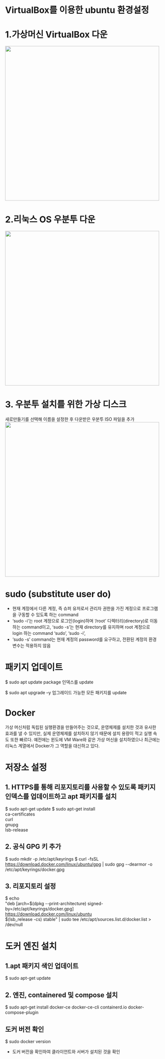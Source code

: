 # VirtualBox를 이용한 ubuntu 환경설정

# 1.가상머신 VirtualBox 다운
<img width="500" src="https://user-images.githubusercontent.com/80237293/206605381-4c9c07bf-a58e-443c-9ed5-9c4b670253aa.png" />

# 2.리눅스 OS 우분투 다운
<img width="500" src="https://user-images.githubusercontent.com/80237293/206605387-c7fe83ef-9453-4284-a43c-dea09e29ba92.png"/>

# 3. 우분투 설치를 위한 가상 디스크
새로만들기를 선택해 이름을 설정한 후 다운받은 우분투 ISO 파일을 추가
<img width="500" src="https://user-images.githubusercontent.com/80237293/206605400-1a6ab567-11a4-48bc-912d-0b0830c85882.png"/>

# sudo (substitute user do)
- 현재 계정에서 다른 계정, 즉 슈퍼 유저로서 관리자 권한을 가진 계정으로 프로그램을 구동할 수 있도록 하는 command
- ‘sudo -i’는 root 계정으로 로그인(login)하며 ‘/root’ 디렉터리(directory)로 이동하는 command이고, 
  ‘sudo -s’는 현재 directory를 유지하며 root 계정으로 login 하는 command ‘sudo’, ‘sudo -i’, 
- ‘sudo -s’ command는 현재 계정의 password를 요구하고, 전환된 계정의 환경변수는 적용하지 않음

# 패키지 업데이트
$ sudo apt update
package 인덱스를 update

$ sudo apt upgrade –y
업그레이드 가능한 모든 패키지를 update

# Docker
가상 머신처럼 독립된 실행환경을 만들어주는 것으로, 운영체제를 설치한 것과 유사한 효과를 낼 수 있지만, 
실제 운영체제를 설치하지 않기 때문에 설치 용량이 적고 실행 속도 또한 빠르다.
예전에는 윈도에 VM Ware와 같은 가상 머신을 설치하였으나 최근에는 리눅스 계열에서 Docker가 그 역할을 대신하고 있다.

# 저장소 설정
## 1. HTTPS를 통해 리포지토리를 사용할 수 있도록 패키지 인덱스를 업데이트하고 apt 패키지를 설치
$ sudo apt-get update
$ sudo apt-get install \
    ca-certificates \
    curl \
    gnupg \
    lsb-release
    
## 2. 공식 GPG 키 추가
$ sudo mkdir -p /etc/apt/keyrings
$ curl -fsSL https://download.docker.com/linux/ubuntu/gpg | sudo gpg --dearmor -o /etc/apt/keyrings/docker.gpg

## 3. 리포지토리 설정
$ echo \
  "deb [arch=$(dpkg --print-architecture) signed-by=/etc/apt/keyrings/docker.gpg] https://download.docker.com/linux/ubuntu \
  $(lsb_release -cs) stable" | sudo tee /etc/apt/sources.list.d/docker.list > /dev/null

# 도커 엔진 설치
## 1.apt 패키지 색인 업데이트
$ sudo apt-get update

## 2. 엔진, containered 및 compose 설치
$ sudo apt-get install docker-ce docker-ce-cli containerd.io docker-compose-plugin

## 도커 버전 확인
$ sudo docker version
- 도커 버전을 확인하여 클라이언트와 서버가 설치된 것을 확인


